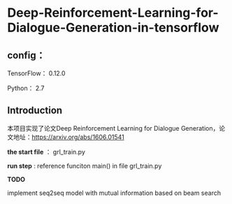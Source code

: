 # Deep-Reinforcement-Learning-for-Dialogue-Generation-in-tensorflow


## config：


TensorFlow： 0.12.0


Python： 2.7


## Introduction
本项目实现了论文Deep Reinforcement Learning for Dialogue Generation，论文地址：https://arxiv.org/abs/1606.01541

**the start file** ： grl_train.py


**run step** : reference funciton main() in file grl_train.py 


**TODO**


implement  seq2seq model with mutual information based on beam search


